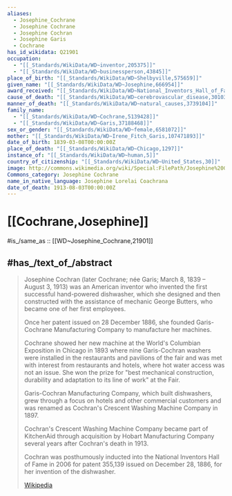```yaml
---
aliases:
  - Josephine_Cochrane
  - Josephine Cochrane
  - Josephine Cochran
  - Josephine Garis
  - Cochrane
has_id_wikidata: Q21901
occupation:
  - "[[_Standards/WikiData/WD~inventor,205375]]"
  - "[[_Standards/WikiData/WD~businessperson,43845]]"
place_of_birth: "[[_Standards/WikiData/WD~Shelbyville,575659]]"
given_name: "[[_Standards/WikiData/WD~Josephine,666954]]"
award_received: "[[_Standards/WikiData/WD~National_Inventors_Hall_of_Fame,1366018]]"
cause_of_death: "[[_Standards/WikiData/WD~cerebrovascular_disease,3010352]]"
manner_of_death: "[[_Standards/WikiData/WD~natural_causes,3739104]]"
family_name:
  - "[[_Standards/WikiData/WD~Cochrane,5139428]]"
  - "[[_Standards/WikiData/WD~Garis,37188468]]"
sex_or_gender: "[[_Standards/WikiData/WD~female,6581072]]"
mother: "[[_Standards/WikiData/WD~Irene_Fitch_Garis,107471893]]"
date_of_birth: 1839-03-08T00:00:00Z
place_of_death: "[[_Standards/WikiData/WD~Chicago,1297]]"
instance_of: "[[_Standards/WikiData/WD~human,5]]"
country_of_citizenship: "[[_Standards/WikiData/WD~United_States,30]]"
image: http://commons.wikimedia.org/wiki/Special:FilePath/Josephine%20Garis%20Cochrane.png
Commons_category: Josephine Cochrane
name_in_native_language: Josephine Lorelai Coachrana
date_of_death: 1913-08-03T00:00:00Z
---
```


# [[Cochrane,Josephine]] 

#is_/same_as :: [[WD~Josephine_Cochrane,21901]] 

## #has_/text_of_/abstract 

> Josephine Cochran (later Cochrane; née Garis; March 8, 1839 – August 3, 1913) 
> was an American inventor who invented the first successful hand-powered dishwasher, 
> which she designed and then constructed with the assistance of mechanic George Butters, 
> who became one of her first employees.
>
> Once her patent issued on 28 December 1886, she founded Garis-Cochrane Manufacturing Company 
> to manufacture her machines. 
> 
> Cochrane showed her new machine at the World's Columbian Exposition in Chicago in 1893 
> where nine Garis-Cochran washers were installed in the restaurants and pavilions of the fair 
> and was met with interest from restaurants and hotels, where hot water access was not an issue. 
> She won the prize for "best mechanical construction, durability and adaptation to its line of work" 
> at the Fair. 
> 
> Garis-Cochran Manufacturing Company, which built dishwashers, 
> grew through a focus on hotels and other commercial customers 
> and was renamed as Cochran's Crescent Washing Machine Company in 1897.
>
> Cochran's Crescent Washing Machine Company became part of KitchenAid through acquisition 
> by Hobart Manufacturing Company several years after Cochran's death in 1913. 
> 
> Cochran was posthumously inducted into the National Inventors Hall of Fame in 2006 
> for patent 355,139 issued on December 28, 1886, for her invention of the dishwasher.
>
> [Wikipedia](https://en.wikipedia.org/wiki/Josephine%20Cochrane) 

